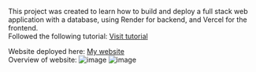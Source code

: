 This project was created to learn how to build and deploy a full stack web application with a database, using Render for backend, and Vercel for the frontend. <br>
Followed the following tutorial: [Visit tutorial](https://www.youtube.com/watch?v=-42K44A1oMA) <br>

Website deployed here: [My website](https://learn-mern-psi.vercel.app) <br>
Overview of website: 
![image](https://github.com/user-attachments/assets/f683d813-fc7e-4091-b854-7f0b0ff3b818)
![image](https://github.com/user-attachments/assets/9b4d66e0-48c5-49a5-8540-2b5a3acf1a33)

